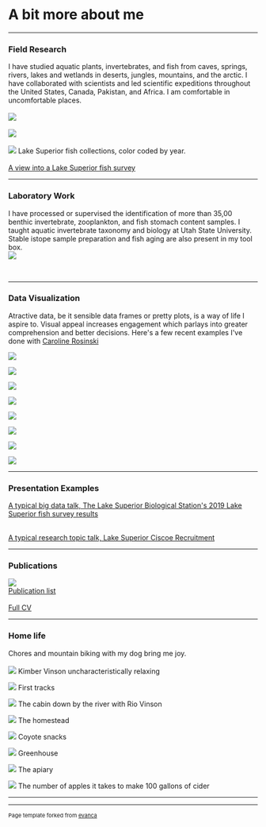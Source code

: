 # A bit more about me
---

### Field Research 
I have studied aquatic plants, invertebrates, and fish from caves, springs, rivers, lakes and wetlands in deserts, jungles, mountains, and the arctic. I have collaborated with scientists and led scientific expeditions throughout the United States, Canada, Pakistan, and Africa. I am comfortable in uncomfortable places.  
<br>
[<img src="images/FieldWork.png?raw=true"/>](images/FieldWork.png) 
<br>
<br>
[<img src="images/FieldFood.png?raw=true"/>](images/FieldFood.png) 
<br>
<br>
[<img src="images/MVwork.gif?raw=true"/>](images/MVwork.gif) Lake Superior fish collections, color coded by year. 
<br>
<br>
[A view into a Lake Superior fish survey](https://www.youtube.com/watch?v=VpuPjxWyU7w) <br>

---
### Laboratory Work 
I have processed or supervised the identification of more than 35,00 benthic invertebrate, zooplankton, and fish stomach content samples. I taught aquatic invertebrate taxonomy and biology at Utah State University. Stable istope sample preparation and fish aging are also present in my tool box. 
<br>
[<img src="images/BugLab.png?raw=true"/>](images/BugLab.png) 

<br>

---
### Data Visualization 
Atractive data, be it sensible data frames or pretty plots, is a way of life I aspire to. Visual appeal increases engagement which parlays into greater comprehension and better decisions. Here's a few recent examples I've done with [Caroline Rosinski](https://twitter.com/carolineroz24)

[<img src="images/ns_os_wtemps3a.png?raw=true"/>](images/ns_os_wtemps3a.png)

[<img src="images/ns_Lengths_Cisco_Vhistogram.png?raw=true"/>](images/ns_Lengths_Cisco_Vhistogram.png)

[<img src="images/LakeSuperior2014Plastics.png?raw=true"/>](images/LakeSuperior2014Plastics.png)

[<img src="images/ns_os_biomass_CurrentYear_sankey.png?raw=true"/>](images/ns_os_biomass_CurrentYear_sankey.png)

[<img src="images/ns_station_biomass_map_bars.png?raw=true"/>](images/ns_station_biomass_map_bars.png)

[<img src="images/Animated_ns_Age1_cisco_map_bars.gif?raw=true"/>](images/Animated_ns_Age1_cisco_map_bars.gif)

[<img src="images/Animated_CurrentYear_Catch_map.gif?raw=true"/>](images/Animated_CurrentYear_Catch_map.gif)

[<img src="images/LS_Lean-Siscowet-Diets.png?raw=true"/>](images/LS_Lean-Siscowet-Diets.png)
<br>

---
### Presentation Examples

[A typical big data talk, The Lake Superior Biological Station's 2019 Lake Superior fish survey results](/pdf/2020_USGS_SuperiorFishTrends.pdf) <br>
<br>

[A typical research topic talk, Lake Superior Ciscoe Recruitment](/pdf/2019_TNC_LS_Cisco.pdf) 
<br>

---
### Publications

[<img src="images/MVpubs.png?raw=true"/>](images/MVpubs.png) <br>
[Publication list](/pdf/MVPubs_Sep2020.pdf) 
<br>
<br>
[Full CV](/pdf/Vinson_CV_Sept2020.pdf) 
<br>

---
### Home life 
Chores and mountain biking with my dog bring me joy.  <br> 
<br>
[<img src="images/KV2018.JPG?raw=true"/>](images/KV2018.JPG) Kimber Vinson uncharacteristically relaxing 

[<img src="images/KV2019.jpg?raw=true"/>](images/KV2019.jpg) First tracks

[<img src="images/MVCabin.png?raw=true"/>](images/MVCabin.png) The cabin down by the river with Rio Vinson

[<img src="images/Homestead2019.JPG?raw=true"/>](images/Homestead2019.JPG) The homestead

[<img src="images/Chickens2019.JPG?raw=true"/>](images/Chickens2019.JPG) Coyote snacks

[<img src="images/Greenhouse2019.JPG?raw=true"/>](images/Greenhouse2019.JPG) Greenhouse

[<img src="images/Bees2018.JPG?raw=true"/>](images/Bees2018.JPG) The apiary

[<img src="images/Apples2019.JPG?raw=true"/>](images/Apples2019.JPG) The number of apples it takes to make 100 gallons of cider

---

---
<p style="font-size:11px">Page template forked from <a href="https://github.com/evanca/quick-portfolio">evanca</a></p>
<!-- Remove above link if you don't want to attibute -->
